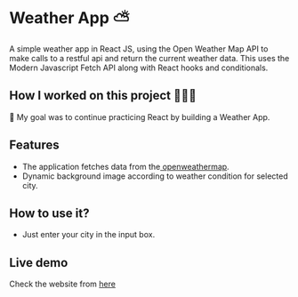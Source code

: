 # Weather App ⛅

A simple weather app in React JS, using the Open Weather Map API to make calls to a restful api and return the current weather data. This uses the Modern Javascript Fetch API along with React hooks and conditionals.

## How I worked on this project 👩🏼‍💻

🚀 My goal was to continue practicing React by building a Weather App.

## Features

- The application fetches data from the<a href="https://api.openweathermap.org/data/2.5/weather/"> openweathermap</a>.
- Dynamic background image according to weather condition for selected city.

## How to use it?

- Just enter your city in the input box.</p>

## Live demo

<p>Check the website from <a href="https://rociogarrido.github.io/weather-app/"> here </a> </p>
